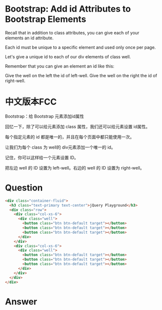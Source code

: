 # Bootstrap: Add id Attributes to Bootstrap Elements
Recall that in addition to class attributes, you can give each of your elements an id attribute.

Each id must be unique to a specific element and used only once per page.

Let's give a unique id to each of our div elements of class well.

Remember that you can give an element an id like this:

<div class="well" id="center-well">

Give the well on the left the id of left-well. Give the well on the right the id of right-well. 


# 中文版本FCC
Bootstrap：给 Bootstrap 元素添加id属性

回忆一下，除了可以给元素添加 class 属性，我们还可以给元素设置 id属性。

每个指定元素的 id 都是唯一的，并且在每个页面中都只能使用一次。

让我们为每个 class 为 well的 div元素添加一个唯一的 id。

记住，你可以这样给一个元素设置 ID。

<div class="well" id="center-well">

把左边 well 的 ID 设置为 left-well。右边的 well 的 ID 设置为 right-well。


# Question
```html
<div class="container-fluid">
  <h3 class="text-primary text-center">jQuery Playground</h3>
  <div class="row">
    <div class="col-xs-6">
      <div class="well">
        <button class="btn btn-default target"></button>
        <button class="btn btn-default target"></button>
        <button class="btn btn-default target"></button>
      </div>
    </div>
    <div class="col-xs-6">
      <div class="well">
        <button class="btn btn-default target"></button>
        <button class="btn btn-default target"></button>
        <button class="btn btn-default target"></button>
      </div>
    </div>
  </div>
</div>
```


# Answer
```html

```
